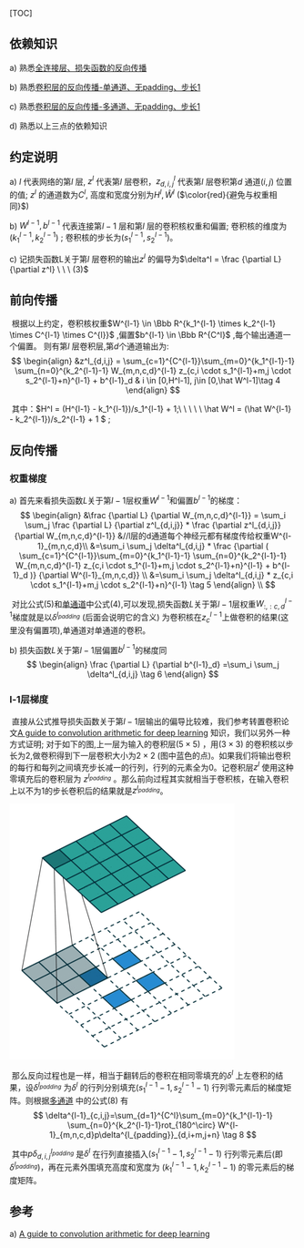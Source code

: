 [TOC]



## 依赖知识

a) 熟悉[全连接层、损失函数的反向传播](0_1-全连接层、损失函数的反向传播.md)

b) 熟悉[卷积层的反向传播-单通道、无padding、步长1](0_2_1-卷积层的反向传播-单通道、无padding、步长1.md)

c) 熟悉[卷积层的反向传播-多通道、无padding、步长1](0_2_2-卷积层的反向传播-多通道、无padding、步长1.md)

d) 熟悉以上三点的依赖知识



## 约定说明

a) $l$ 代表网络的第$l$ 层, $z^l$ 代表第$l$ 层卷积，$z_{d,i,j}^l$ 代表第$l$ 层卷积第$d$ 通道$(i,j)$ 位置的值; $z^l$ 的通道数为$C^l$, 高度和宽度分别为$H^l,\hat W^l$ ($\color{red}{避免与权重相同}$) 

b) $W^{l-1},b^{l-1}$ 代表连接第$l-1$ 层和第$l$ 层的卷积核权重和偏置; 卷积核的维度为$(k_1^{l-1},k_2^{l-1})$ ; 卷积核的步长为$(s_1^{l-1},s_2^{l-1})$。

c) 记损失函数L关于第$l$ 层卷积的输出$z^l$ 的偏导为$\delta^l = \frac {\partial L} {\partial z^l}  \ \ \ (3)$   



## 前向传播

​        根据以上约定，卷积核权重$W^{l-1} \in \Bbb R^{k_1^{l-1} \times k_2^{l-1} \times C^{l-1} \times C^{l}}$ ,偏置$b^{l-1} \in \Bbb R^{C^l}$ ,每个输出通道一个偏置。 则有第$l$ 层卷积层,第$d$个通道输出为:
$$
\begin{align}
&z^l_{d,i,j} = \sum_{c=1}^{C^{l-1}}\sum_{m=0}^{k_1^{l-1}-1} \sum_{n=0}^{k_2^{l-1}-1} W_{m,n,c,d}^{l-1} z_{c,i \cdot s_1^{l-1}+m,j \cdot s_2^{l-1}+n}^{l-1} + b^{l-1}_d  & i \in [0,H^l-1], j\in [0,\hat W^l-1]\tag 4
\end{align}
$$

​       其中：$H^l = (H^{l-1} - k_1^{l-1})/s_1^{l-1} + 1;\ \ \ \ \  \hat W^l = (\hat W^{l-1} - k_2^{l-1})/s_2^{l-1} + 1 $ ;



## 反向传播

### 权重梯度

a) 首先来看损失函数$L$关于第$l-1$层权重$W^{l-1}$和偏置$b^{l-1}$的梯度：
$$
\begin{align}
&\frac {\partial L} {\partial W_{m,n,c,d}^{l-1}} 
= \sum_i \sum_j \frac {\partial L} {\partial z^l_{d,i,j}} * \frac {\partial z^l_{d,i,j}} {\partial W_{m,n,c,d}^{l-1}} &//l层的d通道每个神经元都有梯度传给权重W^{l-1}_{m,n,c,d}\\
&=\sum_i \sum_j \delta^l_{d,i,j} * \frac {\partial ( \sum_{c=1}^{C^{l-1}}\sum_{m=0}^{k_1^{l-1}-1} \sum_{n=0}^{k_2^{l-1}-1} W_{m,n,c,d}^{l-1} z_{c,i \cdot s_1^{l-1}+m,j \cdot s_2^{l-1}+n}^{l-1} + b^{l-1}_d  )} {\partial W^{l-1}_{m,n,c,d}}  \\
&=\sum_i \sum_j \delta^l_{d,i,j} * z_{c,i \cdot s_1^{l-1}+m,j \cdot s_2^{l-1}+n}^{l-1} \tag 5
\end{align} \\
$$

​          对比公式(5)和[单通道](0_2_1-卷积层的反向传播-单通道、无padding、步长1.md)中公式(4),可以发现,损失函数$L$关于第$l-1$层权重$W^{l-1}_{:,:c,d}$梯度就是以$\delta^{l_{padding}}$ (后面会说明它的含义) 为卷积核在$z^{l-1}_c$上做卷积的结果(这里没有偏置项),单通道对单通道的卷积。




b) 损失函数$L$关于第$l-1$层偏置$b^{l-1}$的梯度同
$$
\begin{align}
\frac {\partial L} {\partial b^{l-1}_d} =\sum_i \sum_j \delta^l_{d,i,j}  \tag 6
\end{align}
$$

### l-1层梯度

​         直接从公式推导损失函数关于第$l-1$层输出的偏导比较难，我们参考转置卷积论文[A guide to convolution arithmetic for deep learning](https://arxiv.org/abs/1603.07285) 知识，我们以另外一种方式证明; 对于如下的图,上一层为输入的卷积层($5 \times 5$) ，用($3 \times 3$) 的卷积核以步长为2,做卷积得到下一层卷积大小为$2 \times 2$ (图中蓝色的点)。如果我们将输出卷积的每行和每列之间填充步长减一的行列，行列的元素全为0。记卷积层$z^l$ 使用这种零填充后的卷积层为 $z^{l_{padding}}$ 。那么前向过程其实就相当于卷积核，在输入卷积上以不为1的步长卷积后的结果就是$z^{l_{padding}}$。



![](pic/no_padding_strides_transposed.gif)

​         那么反向过程也是一样，相当于翻转后的卷积在相同零填充的$\delta^l$ 上左卷积的结果，设$\delta^{l_{padding}}$ 为$\delta^l$ 的行列分别填充$(s_1^{l-1}-1,s_2^{l-1}-1)$ 行列零元素后的梯度矩阵。则根据[多通道](0_2_2-卷积层的反向传播-多通道、无padding、步长1.md) 中的公式(8) 有
$$
\delta^{l-1}_{c,i,j}=\sum_{d=1}^{C^l}\sum_{m=0}^{k_1^{l-1}-1} \sum_{n=0}^{k_2^{l-1}-1}rot_{180^\circ} W^{l-1}_{m,n,c,d}p\delta^{l_{padding}}_{d,i+m,j+n} \tag 8
$$

​           其中$p\delta^{l_{padding}}_{d,i,j}$ 是$\delta^l$ 在行列直接插入$(s_1^{l-1}-1,s_2^{l-1}-1)$ 行列零元素后(即$\delta^{l_{padding}}$)，再在元素外围填充高度和宽度为 $(k_1^{l-1}-1,k_2^{l-1}-1)$ 的零元素后的梯度矩阵。



## 参考

a) [A guide to convolution arithmetic for deep learning](https://arxiv.org/abs/1603.07285)

